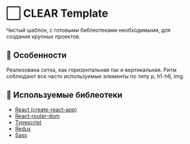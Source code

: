 # :white_large_square: CLEAR Template

Чистый шаблон, с готовыми библеотеками необходимыми, для создания крупных проектов.

## :closed_book: Особенности

Реализована сетка, как горизонтальная так и вертикальная. Ритм соблюдают все часто используемые элементы по типу p, h1-h6, img.

## :closed_book: Используемые библеотеки

- [React (create-react-app)](https://www.npmjs.com/package/react-redux)
- [React-router-dom](https://www.npmjs.com/package/react-router-dom)
- [Typescript](https://www.npmjs.com/package/typescript)
- [Redux](https://www.npmjs.com/package/react-redux)
- [Sass](https://www.npmjs.com/package/node-sass)
